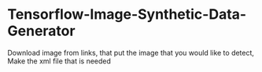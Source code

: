 # Tensorflow-Image-Synthetic-Data-Generator
Download image from links, that put the image that you would like to detect, Make the xml file that is needed
